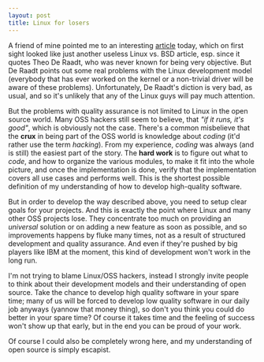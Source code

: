 ```yaml
---
layout: post
title: Linux for losers
---
```


A friend of mine pointed me to an interesting <a href="http://www.forbes.com/intelligentinfrastructure/2005/06/16/linux-bsd-unix-cz_dl_0616theo.html">article</a> today, which on first sight looked like just another useless Linux vs. BSD article, esp. since it quotes Theo De Raadt, who was never known for being very objective.  But De Raadt points out some real problems with the Linux development model (everybody that has ever worked on the kernel or a non-trivial driver will be aware of these problems). Unfortunately, De Raadt's diction is very bad, as usual, and so it's unlikely that any of the Linux guys will pay much attention.

But the problems with quality assurance is not limited to Linux in the open source world. Many OSS hackers still seem to believe, that <i>"if it runs, it's good"</i>, which is obviously not the case.  There's a common misbelieve that the <b>crux</b> in being part of the OSS world is knowledge about <i>coding</i> (it'd rather use the term <i>hacking</i>). From my experience, <i>coding</i> was always (and is still) the easiest part of the story. The <b>hard work</b> is to figure out what to <i>code</i>, and how to organize the various modules, to make it fit into the whole picture, and once the implementation is done, verify that the implementation covers all use cases and performs well. This is the shortest possible definition of my understanding of how to develop high-quality software.

But in order to develop the way described above, you need to setup clear goals for your projects. And this is exactly the point where Linux and many other OSS projects lose. They concentrate too much on providing an <i>universal</i> solution or on adding a new feature as soon as possible, and so improvements happens by fluke many times, not as a result of structured development and quality assurance. And even if they're pushed by big players like IBM at the moment, this kind of development won't work in the long run.

I'm not trying to blame Linux/OSS hackers, instead I strongly invite people to think about their development models and their understanding of open source. Take the chance to develop high quality software in your spare time; many of us will be forced to develop low quality software in our daily job anyways (yannow that money thing), so don't you think you could do better in your spare time? Of course it takes time and the feeling of success won't show up that early, but in the end you can be proud of your work.

Of course I could also be completely wrong here, and my understanding of open source is simply escapist.

